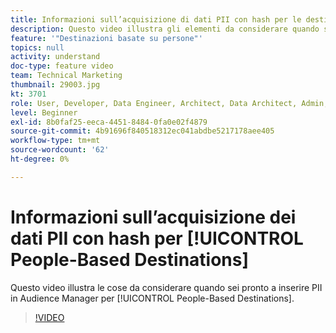 ```yaml
---
title: Informazioni sull’acquisizione di dati PII con hash per le destinazioni basate su persone
description: Questo video illustra gli elementi da considerare quando sei pronto per inserire PII in Audience Manager per le destinazioni basate su persone.
feature: '"Destinazioni basate su persone"'
topics: null
activity: understand
doc-type: feature video
team: Technical Marketing
thumbnail: 29003.jpg
kt: 3701
role: User, Developer, Data Engineer, Architect, Data Architect, Admin, Leader
level: Beginner
exl-id: 8b0faf25-eeca-4451-8484-0fa0e02f4879
source-git-commit: 4b91696f840518312ec041abdbe5217178aee405
workflow-type: tm+mt
source-wordcount: '62'
ht-degree: 0%

---
```


# Informazioni sull’acquisizione dei dati PII con hash per [!UICONTROL People-Based Destinations]

Questo video illustra le cose da considerare quando sei pronto a inserire PII in Audience Manager per [!UICONTROL People-Based Destinations].

>[!VIDEO](https://video.tv.adobe.com/v/29003/?quality=12)
